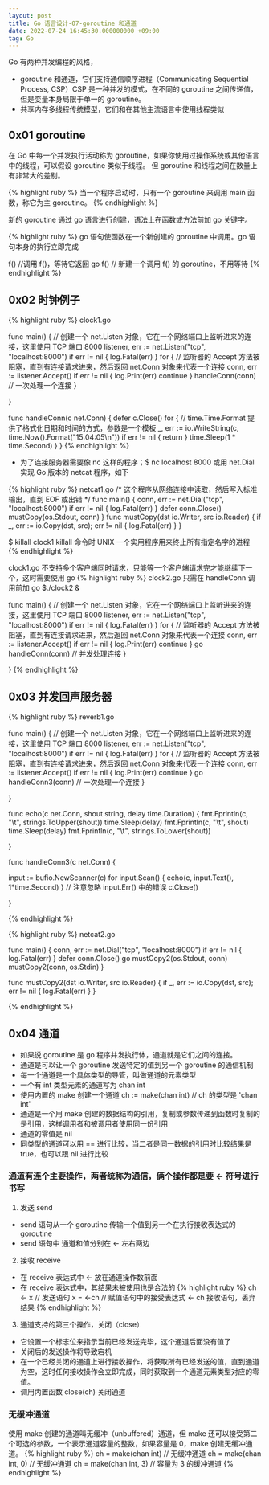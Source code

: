 ```yaml
---
layout: post
title: Go 语言设计-07-goroutine 和通道
date: 2022-07-24 16:45:30.000000000 +09:00
tag: Go
---
```



Go 有两种并发编程的风格，
* goroutine 和通道，它们支持通信顺序进程（Communicating Sequential Process, CSP）CSP 是一种并发的模式，在不同的 goroutine 之间传递值，
但是变量本身局限于单一的 goroutine。
* 共享内存多线程传统模型，它们和在其他主流语言中使用线程类似

## 0x01 goroutine
在 Go 中每一个并发执行活动称为 goroutine，如果你使用过操作系统或其他语言中的线程，可以假设 goroutine 类似于线程。
但 goroutine 和线程之间在数量上有非常大的差别。

{% highlight ruby %}
当一个程序启动时，只有一个 goroutine 来调用 main 函数，称它为主 goroutine。
{% endhighlight %}

新的 goroutine 通过 go 语言进行创建，语法上在函数或方法前加 go 关键字。

{% highlight ruby %}
go 语句使函数在一个新创建的 goroutine 中调用。go 语句本身的执行立即完成

f() //调用 f()，等待它返回
go f() // 新建一个调用 f() 的 goroutine，不用等待
{% endhighlight %}

## 0x02 时钟例子
{% highlight ruby %}
clock1.go

func main() {
  // 创建一个 net.Listen 对象，它在一个网络端口上监听进来的连接，这里使用 TCP 端口 8000
  listener, err := net.Listen("tcp", "localhost:8000")
  if err != nil {
    log.Fatal(err)
  }
  for {
    // 监听器的 Accept 方法被阻塞，直到有连接请求进来，然后返回 net.Conn 对象来代表一个连接
    conn, err := listener.Accept()
    if err != nil {
      log.Print(err)
      continue
    }
    handleConn(conn) // 一次处理一个连接
  }

}

func handleConn(c net.Conn) {
  defer c.Close()
  for {
    // time.Time.Format 提供了格式化日期和时间的方式，参数是一个模板
    _, err := io.WriteString(c, time.Now().Format("15:04:05\n"))
    if err != nil {
      return
    }
    time.Sleep(1 * time.Second)
  }
}
{% endhighlight %}

* 为了连接服务器需要像 nc 这样的程序；$ nc localhost 8000
或用 net.Dial 实现 Go 版本的 netcat 程序，如下

{% highlight ruby %}
netcat1.go
/*
  这个程序从网络连接中读取，然后写入标准输出，直到 EOF 或出错
*/
func main() {
  conn, err := net.Dial("tcp", "localhost:8000")
  if err != nil {
    log.Fatal(err)
  }
  defer conn.Close()
  mustCopy(os.Stdout, conn)
}
func mustCopy(dst io.Writer, src io.Reader) {
  if _, err := io.Copy(dst, src); err != nil {
    log.Fatal(err)
  }
}

$ killall clock1
killall 命令时 UNIX 一个实用程序用来终止所有指定名字的进程
{% endhighlight %}

clock1.go 不支持多个客户端同时请求，只能等一个客户端请求完才能继续下一个，这时需要使用 go
{% highlight ruby %}
clock2.go
只需在 handleConn 调用前加 go
$./clock2 &

func main() {
  // 创建一个 net.Listen 对象，它在一个网络端口上监听进来的连接，这里使用 TCP 端口 8000
  listener, err := net.Listen("tcp", "localhost:8000")
  if err != nil {
    log.Fatal(err)
  }
  for {
    // 监听器的 Accept 方法被阻塞，直到有连接请求进来，然后返回 net.Conn 对象来代表一个连接
    conn, err := listener.Accept()
    if err != nil {
      log.Print(err)
      continue
    }
    go handleConn(conn) // 并发处理连接
  }

}
{% endhighlight %}

## 0x03 并发回声服务器
{% highlight ruby %}
reverb1.go

func main() {
  // 创建一个 net.Listen 对象，它在一个网络端口上监听进来的连接，这里使用 TCP 端口 8000
  listener, err := net.Listen("tcp", "localhost:8000")
  if err != nil {
    log.Fatal(err)
  }
  for {
    // 监听器的 Accept 方法被阻塞，直到有连接请求进来，然后返回 net.Conn 对象来代表一个连接
    conn, err := listener.Accept()
    if err != nil {
      log.Print(err)
      continue
    }
    go handleConn3(conn) // 一次处理一个连接
  }

}

func echo(c net.Conn, shout string, delay time.Duration) {
  fmt.Fprintln(c, "\t", strings.ToUpper(shout))
  time.Sleep(delay)
  fmt.Fprintln(c, "\t", shout)
  time.Sleep(delay)
  fmt.Fprintln(c, "\t", strings.ToLower(shout))

}

func handleConn3(c net.Conn) {

  input := bufio.NewScanner(c)
  for input.Scan() {
    echo(c, input.Text(), 1*time.Second)
  }
  // 注意忽略 input.Err() 中的错误
  c.Close()

}

{% endhighlight %}

{% highlight ruby %}
netcat2.go

func main() {
  conn, err := net.Dial("tcp", "localhost:8000")
  if err != nil {
    log.Fatal(err)
  }
  defer conn.Close()
  go mustCopy2(os.Stdout, conn)
  mustCopy2(conn, os.Stdin)
}

func mustCopy2(dst io.Writer, src io.Reader) {
  if _, err := io.Copy(dst, src); err != nil {
    log.Fatal(err)
  }
}

{% endhighlight %}

## 0x04 通道
* 如果说 goroutine 是 go 程序并发执行体，通道就是它们之间的连接。
* 通道是可以让一个 goroutine 发送特定的值到另一个 goroutine 的通信机制
* 每一个通道是一个具体类型的导管，叫做通道的元素类型
* 一个有 int 类型元素的通道写为 chan int
* 使用内置的 make 创建一个通道 ch := make(chan int) // ch 的类型是 'chan int'
* 通道是一个用 make 创建的数据结构的引用，复制或参数传递到函数时复制的是引用，这样调用者和被调用者使用同一份引用
* 通道的零值是 nil
* 同类型的通道可以用 == 进行比较，当二者是同一数据的引用时比较结果是 true，也可以跟 nil 进行比较

### 通道有连个主要操作，两者统称为通信，俩个操作都是要 <- 符号进行书写
1. 发送 send
* send 语句从一个 goroutine 传输一个值到另一个在执行接收表达式的 goroutine
* send 语句中 通道和值分别在 <- 左右两边
2. 接收 receive
* 在 receive 表达式中 <- 放在通道操作数前面
* 在 receive 表达式中，其结果未被使用也是合法的
{% highlight ruby %}
ch <- x   // 发送语句
x = <-ch  // 赋值语句中的接受表达式
<- ch 接收语句，丢弃结果
{% endhighlight %}

3. 通道支持的第三个操作，关闭（close）
* 它设置一个标志位来指示当前已经发送完毕，这个通道后面没有值了
* 关闭后的发送操作将导致宕机
* 在一个已经关闭的通道上进行接收操作，将获取所有已经发送的值，直到通道为空，这时任何接收操作会立即完成，同时获取到一个通道元素类型对应的零值。
* 调用内置函数 close(ch) 关闭通道

### 无缓冲通道
使用 make 创建的通道叫无缓冲（unbuffered）通道，但 make 还可以接受第二个可选的参数，一个表示通道容量的整数，如果容量是 0，make 创建无缓冲通道。
{% highlight ruby %}
ch = make(chan int)     // 无缓冲通道
ch = make(chan int, 0)  // 无缓冲通道
ch = make(chan int, 3)  // 容量为 3 的缓冲通道
{% endhighlight %}
